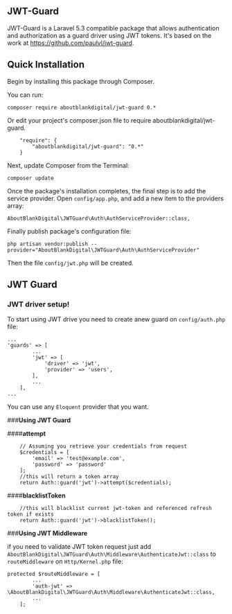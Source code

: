 ## JWT-Guard

JWT-Guard is a Laravel 5.3 compatible package that allows authentication and authorization as a guard driver using JWT tokens.
It's based on the work at https://github.com/paulvl/jwt-guard.

## **Quick Installation**

Begin by installing this package through Composer.

You can run:

    composer require aboutblankdigital/jwt-guard 0.*

Or edit your project's composer.json file to require aboutblankdigital/jwt-guard.
```
    "require": {
        "aboutblankdigital/jwt-guard": "0.*"
    }
```
Next, update Composer from the Terminal:

    composer update

Once the package's installation completes, the final step is to add the service provider. Open `config/app.php`, and add a new item to the providers array:

```
AboutBlankDigital\JWTGuard\Auth\AuthServiceProvider::class,
```

Finally publish package's configuration file:

    php artisan vendor:publish --provider="AboutBlankDigital\JWTGuard\Auth\AuthServiceProvider"

Then the file `config/jwt.php` will be created.

## **JWT Guard**

### **JWT driver setup!**

To start using JWT drive you need to create anew guard on `config/auth.php` file:
```
...
'guards' => [
        ...
        'jwt' => [
            'driver' => 'jwt',
            'provider' => 'users',
        ],
        ...
    ],
...
```
You can use any `Eloquent` provider that you want.

###**Using JWT Guard**

####**attempt**

```
    // Assuming you retrieve your credentials from request
    $credentials = [
        'email' => 'test@example.com',
        'password' => 'password'
    ];
    //this will return a token array
    return Auth::guard('jwt')->attempt($credentials);
```


####**blacklistToken**

```
    //this will blacklist current jwt-token and referenced refresh token if exists
    return Auth::guard('jwt')->blacklistToken();
```


###**Using JWT Middleware**

if you need to validate JWT token request just add `AboutBlankDigital\JWTGuard\Auth\Middleware\AuthenticateJwt::class` to `routeMiddleware` on `Http/Kernel.php` file:

```
protected $routeMiddleware = [
        ...
        'auth-jwt' => \AboutBlankDigital\JWTGuard\Auth\Middleware\AuthenticateJwt::class,
        ...
    ];
```
